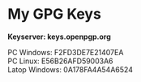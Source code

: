 My GPG Keys
===

**Keyserver: keys.openpgp.org**

PC Windows: F2FD3DE7E21407EA \
PC Linux: E56B26AFD59003A6 \
Latop Windows: 0A178FA4A54A6524

